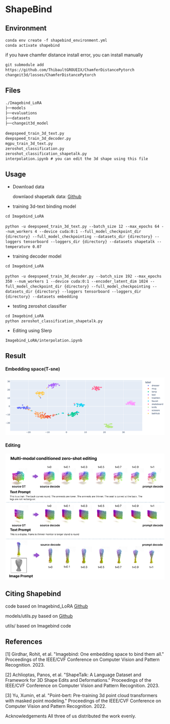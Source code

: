 # ShapeBind


## Environment
```
conda env create -f shapebind_environment.yml
conda activate shapebind
```
if you have chamfer distance install error, you can install manually 
```
git submodule add https://github.com/ThibaultGROUEIX/ChamferDistancePytorch changeit3d/losses/ChamferDistancePytorch
```


## Files 
```
./Imagebind_LoRA
├──models
├──evaluations
├──datasets
├──changeit3d_model

deepspeed_train_3d_text.py
deepspeed_train_3d_decoder.py
mgpu_train_3d_text.py
zeroshot_classification.py
zeroshot_classification_shapetalk.py
interpolation.ipynb # you can edit the 3d shape using this file
```

## Usage
* Download data

    downlaod shapetalk data: [Github](https://github.com/optas/changeit3d#shapetalk-dataset--rocket-)


* training 3d-text binding model
```
cd Imagebind_LoRA

python -u deepspeed_train_3d_text.py --batch_size 12 --max_epochs 64 --num_workers 4 --device cuda:0:1 --full_model_checkpoint_dir {directory} --full_model_checkpointing --datasets_dir {directory} --loggers tensorboard --loggers_dir {directory} --datasets shapetalk --temperature 0.07
```

* training decoder model
```
cd Imagebind_LoRA

python -u deepspeed_train_3d_decoder.py --batch_size 192 --max_epochs 350 --num_workers 1 --device cuda:0:1 --encoder_latent_dim 1024 --full_model_checkpoint_dir {directory} --full_model_checkpointing --datasets_dir {directory} --loggers tensorboard --loggers_dir {directory} --datasets embedding
```

* testing zeroshot classifier
```
cd Imagebind_LoRA
python zeroshot_classification_shapetalk.py
```

* Editing using Slerp
```
Imagebind_LoRA/interpolation.ipynb
```

## Result
#### Embedding space(T-sne)
![embed](./images/tsne.PNG)
#### Editing
![edit](./images/interpolation.png)


## Citing Shapebind
code based on Imagebind_LoRA [Github](https://github.com/fabawi/ImageBind-LoRA)

models/utils.py based on [Github](https://github.com/openai/point-e/blob/main/point_e/models/util.py)

utils/ based on Imagebind code




## References

[1] Girdhar, Rohit, et al. "Imagebind: One embedding space to bind them all." Proceedings of the IEEE/CVF Conference on Computer Vision and Pattern Recognition. 2023.

[2] Achlioptas, Panos, et al. "ShapeTalk: A Language Dataset and Framework for 3D Shape Edits and Deformations." Proceedings of the IEEE/CVF Conference on Computer Vision and Pattern Recognition. 2023.

[3] Yu, Xumin, et al. "Point-bert: Pre-training 3d point cloud transformers with masked point modeling." Proceedings of the IEEE/CVF Conference on Computer Vision and Pattern Recognition. 2022.

Acknowledgements
All three of us distributed the work evenly.

